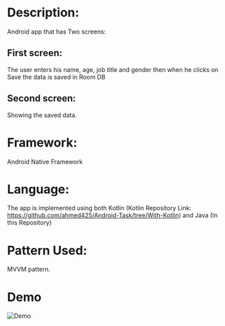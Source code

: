 # Description:
Android app that has Two screens:

## First screen:
The user enters his name, age, job title and gender then when he clicks on Save the data is saved in Room DB
## Second screen:
Showing the saved data.

# Framework: 
Android Native Framework

# Language: 
The app is implemented using both Kotlin (Kotlin Repository Link: https://github.com/ahmed425/Android-Task/tree/With-Kotlin) and Java (In this Repository) 

# Pattern Used:
MVVM pattern.

# Demo
![Demo](https://i.imgur.com/mFUJmWM.gif)
